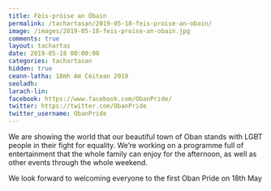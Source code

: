 ```yaml
---
title: Fèis-pròise an Òbain
permalink: /tachartasan/2019-05-18-feis-proise-an-obain/
image: /images/2019-05-18-feis-proise-an-obain.jpg
comments: true
layout: tachartas
date: 2019-05-18 00:00:00
categories: tachartasan
hidden: true
ceann-latha: 18mh Am Cèitean 2019
seoladh:
larach-lin:
facebook: https://www.facebook.com/ObanPride/
twitter: https://twitter.com/ObanPride
twitter_username: ObanPride
---
```


We are showing the world that our beautiful town of Oban stands with LGBT people in their fight for equality. We’re working on a programme full of entertainment that the whole family can enjoy for the afternoon, as well as other events through the whole weekend.

We look forward to welcoming everyone to the first Oban Pride on 18th May
